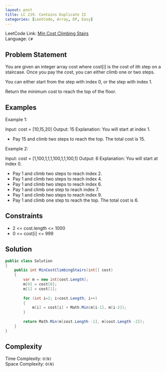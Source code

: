 ```yaml
---
layout: post
title: LC 219. Contains Duplicate II
categories: [LeetCode, Array, DP, Easy]
---
```


LeetCode Link: [Min Cost Climbing Stairs](https://leetcode.com/explore/featured/card/dynamic-programming/631/strategy-for-solving-dp-problems/4040/)  
Language: `C#`

## Problem Statement
You are given an integer array cost where cost[i] is the cost of ith step on a staircase. Once you pay the cost, you can either climb one or two steps.

You can either start from the step with index 0, or the step with index 1.

Return the minimum cost to reach the top of the floor.


## Examples

Example 1:

Input: cost = [10,15,20]
Output: 15
Explanation: You will start at index 1.
- Pay 15 and climb two steps to reach the top.
The total cost is 15.

Example 2:

Input: cost = [1,100,1,1,1,100,1,1,100,1]
Output: 6
Explanation: You will start at index 0.
- Pay 1 and climb two steps to reach index 2.
- Pay 1 and climb two steps to reach index 4.
- Pay 1 and climb two steps to reach index 6.
- Pay 1 and climb one step to reach index 7.
- Pay 1 and climb two steps to reach index 9.
- Pay 1 and climb one step to reach the top.
The total cost is 6.


## Constraints

* 2 <= cost.length <= 1000
* 0 <= cost[i] <= 999

## Solution

``` csharp
public class Solution 
{
    public int MinCostClimbingStairs(int[] cost) 
    {    
        var m = new int[cost.Length];
        m[0] = cost[0];
        m[1] = cost[1];
        
        for (int i=2; i<cost.Length; i++)
        {
            m[i] = cost[i] + Math.Min(m[i-1], m[i-2]);
        }
        
        return Math.Min(m[cost.Length -1], m[cost.Length -2]);        
    }
}
```

## Complexity

Time Complexity: `O(N)`  
Space Complexity: `O(N)`  

